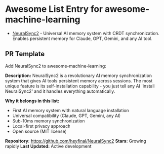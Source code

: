 # Awesome List Entry for awesome-machine-learning

- [NeuralSync2](https://github.com/heyfinal/NeuralSync2) - Universal AI memory system with CRDT synchronization. Enables persistent memory for Claude, GPT, Gemini, and any AI tool.

## PR Template

Add NeuralSync2 to awesome-machine-learning:

**Description:**
NeuralSync2 is a revolutionary AI memory synchronization system that gives AI tools persistent memory across sessions. The most unique feature is its self-installation capability - you just tell any AI 'install NeuralSync2' and it handles everything automatically.

**Why it belongs in this list:**
- First AI memory system with natural language installation
- Universal compatibility (Claude, GPT, Gemini, any AI)
- Sub-10ms memory synchronization
- Local-first privacy approach
- Open source (MIT license)

**Repository:** https://github.com/heyfinal/NeuralSync2
**Stars:** Growing rapidly
**Last Updated:** Active development
